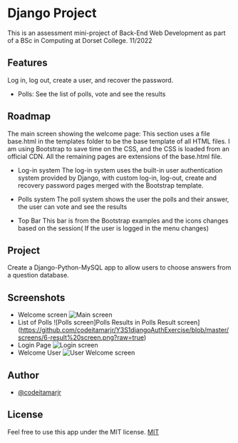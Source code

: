 
# Django Project

This is an assessment mini-project of Back-End Web Development as part of a BSc in Computing at Dorset College. 11/2022

## Features

Log in, log out, create a user, and recover the password.

- Polls: See the list of polls, vote and see the results

## Roadmap

The main screen showing the welcome page:
This section uses a file base.html in the templates folder to be the base template of all HTML files.
I am using Bootstrap to save time on the CSS, and the CSS is loaded from an official CDN.
All the remaining pages are extensions of the base.html file.

- Log-in system
The log-in system uses the built-in user authentication system provided by Django, with custom log-in, log-out, create and recovery password pages merged with the Bootstrap template.

- Polls system
The poll system shows the user the polls and their answer, the user can vote and see the results

- Top Bar
This bar is from the Bootstrap examples and the icons changes based on the session( If the user is logged in the menu changes)

## Project

Create a Django-Python-MySQL app to allow users to choose answers from a question database.

## Screenshots

- Welcome screen
![Main screen](https://github.com/codeitamarjr/Y3S1djangoAuthExercise/blob/master/screens/1-mail%20screen.png?raw=true)
- List of Polls
![Polls screen]Polls Results in Polls Result screen](<https://github.com/codeitamarjr/Y3S1djangoAuthExercise/blob/master/screens/6-result%20screen.png?raw=true>)
- Login Page
![Login screen](https://github.com/codeitamarjr/Y3S1djangoAuthExercise/blob/master/screens/3-login%20screen.png?raw=true)
- Welcome User
![User Welcome screen](https://github.com/codeitamarjr/Y3S1djangoAuthExercise/blob/master/screens/4-welcome%20screen.png?raw=true)

## Author

- [@codeitamarjr](https://www.github.com/codeitamarjr)

## License

Feel free to use this app under the MIT license.
[MIT](https://choosealicense.com/licenses/mit/)
